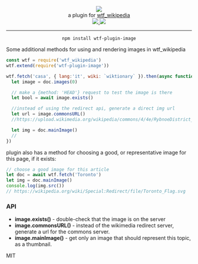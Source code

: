 <div align="center">
  <img src="https://cloud.githubusercontent.com/assets/399657/23590290/ede73772-01aa-11e7-8915-181ef21027bc.png" />

  <div>a plugin for <a href="https://github.com/spencermountain/wtf_wikipedia/">wtf_wikipedia</a></div>
  
  <!-- npm version -->
  <a href="https://npmjs.org/package/wtf-plugin-image">
    <img src="https://img.shields.io/npm/v/wtf-plugin-image.svg?style=flat-square" />
  </a>
  
  <!-- file size -->
  <a href="https://unpkg.com/wtf-plugin-image/builds/wtf-plugin-image.min.js">
    <img src="https://badge-size.herokuapp.com/spencermountain/wtf_wikipedia/master/plugins/image/builds/wtf-plugin-image.min.js" />
  </a>
   <hr/>
</div>

<div align="center">
  <code>npm install wtf-plugin-image</code>
</div>

Some additional methods for using and rendering images in wtf_wikipedia

```js
const wtf = require('wtf_wikipedia')
wtf.extend(require('wtf-plugin-image'))

wtf.fetch('casa', { lang:'it', wiki: `wiktionary` }).then(async function(doc) {
  let image = doc.images(0)

  // make a {method: 'HEAD'} request to test the image is there
  let bool = await image.exists()

  //instead of using the redirect api, generate a direct img url
  let url = image.commonsURL()
  //https://upload.wikimedia.org/wikipedia/commons/4/4e/RybnoeDistrict_06-13_Konstantinovo_village_05.jpg

  let img = doc.mainImage()
  //
})
```

plugin also has a method for choosing a good, or representative image for this page, if it exists:
```js
// choose a good image for this article
let doc = await wtf.fetch('Toronto')
let img = doc.mainImage()
console.log(img.src())
// https://wikipedia.org/wiki/Special:Redirect/file/Toronto_Flag.svg
```

### API

- **image.exists()** - double-check that the image is on the server
- **image.commonsURL()** - instead of the wikimedia redirect server, generate a url for the commons server.
- **image.mainImage()** - get only an image that should represent this topic, as a thumbnail.

MIT
